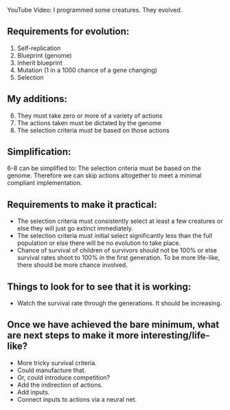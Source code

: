 YouTube Video: I programmed some creatures. They evolved.

## Requirements for evolution:

1. Self-replication
2. Blueprint (genome)
3. Inherit blueprint
4. Mutation (1 in a 1000 chance of a gene changing)
5. Selection

## My additions:

6. They must take zero or more of a variety of actions
7. The actions taken must be dictated by the genome
8. The selection criteria must be based on those actions

## Simplification:

6-8 can be simplified to: The selection criteria must be based on the genome. Therefore we can skip actions altogether to meet a minimal compliant implementation.

## Requirements to make it practical:

- The selection criteria must consistently select at least a few creatures or else they will just go extinct immediately.
- The selection criteria must initial select significantly less than the full population or else there will be no evolution to take place.
- Chance of survival of children of survivors should not be 100% or else survival rates shoot to 100% in the first generation. To be more life-like, there should be more chance involved.

## Things to look for to see that it is working:

- Watch the survival rate through the generations. It should be increasing.

## Once we have achieved the bare minimum, what are next steps to make it more interesting/life-like?

- More tricky survival criteria.
- Could manufacture that.
- Or, could introduce competition?
- Add the indirection of actions.
- Add inputs.
- Connect inputs to actions via a neural net.
